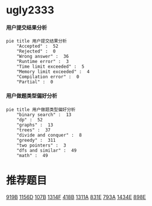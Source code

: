 # ugly2333

<!-- tabs:start -->



#### **用户提交结果分析**

```mermaid
pie title 用户提交结果分析
    "Accepted" :  52
    "Rejected" :  0
    "Wrong answer" :  36
    "Runtime error" :  3
    "Time limit exceeded" :  5
    "Memory limit exceeded" :  4
    "Compilation error" :  0
    "Partial" :  0
```

#### **用户做题类型偏好分析**

```mermaid
pie title 用户做题类型偏好分析
    "binary search" :  13
    "dp" :  52
    "graphs" :  13
    "trees" :  37
    "divide and conquer" :  8
    "greedy" :  311
    "two pointers" :  3
    "dfs and similar" :  49
    "math" :  49
```



<!-- tabs:end -->
# 推荐题目
[919B](https://codeforces.com/contest/919/problem/B)
[1156D](https://codeforces.com/contest/1156/problem/D)
[107B](https://codeforces.com/contest/107/problem/B)
[1314F](https://codeforces.com/contest/1314/problem/F)
[418B](https://codeforces.com/contest/418/problem/B)
[1311A](https://codeforces.com/contest/1311/problem/A)
[831E](https://codeforces.com/contest/831/problem/E)
[793A](https://codeforces.com/contest/793/problem/A)
[1434E](https://codeforces.com/contest/1434/problem/E)
[898E](https://codeforces.com/contest/898/problem/E)
